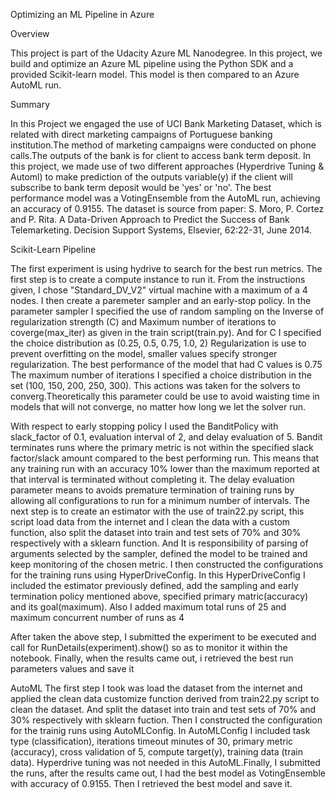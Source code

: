 Optimizing an ML Pipeline in Azure
 
Overview

This project is part of the Udacity Azure ML Nanodegree. In this project, we build and optimize an Azure ML pipeline using the Python SDK 
and a provided Scikit-learn model. This model is then compared to an Azure AutoML run.

Summary

In this Project we engaged the use of UCI Bank Marketing Dataset, which is related with direct marketing campaigns of Portuguese banking 
institution.The method of marketing campaigns were conducted on phone calls.The outputs of the bank is for client to access bank term deposit.
In this project, we made use of two different approaches (Hyperdrive Tuning & Automl) to make prediction of the outputs variable(y) if the 
client will subscribe to bank term deposit would be 'yes' or 'no'. The best performance model was a VotingEnsemble from the AutoML run, 
achieving an accuracy of 0.9155.
The dataset is source from paper: S. Moro, P. Cortez and P. Rita. A Data-Driven Approach to Predict the Success of Bank Telemarketing. 
Decision Support Systems, Elsevier, 62:22-31, June 2014.

Scikit-Learn Pipeline

The first experiment is using hydrive to search for the best run metrics. The first step is to create a compute instance to run it.
From the instructions given, I chose "Standard_DV_V2" virtual machine with a maximum of a 4 nodes.
I then create a paremeter sampler and an early-stop policy. In the parameter sampler I specified the use of random sampling on the
Inverse of regularization strength (C) and Maximum number of iterations to coverge(max_iter) as given in the train script(train.py).
And for C I specified the choice distribution as (0.25, 0.5, 0.75, 1.0, 2) Regularization is use to prevent overfitting on the model,
smaller values specify stronger regularization. The best performance of the model that had C values is 0.75
The maximum number of iterations I specified a choice distribution in the set (100, 150, 200, 250, 300). This actions was taken for 
the solvers to converg.Theoretically this parameter could be use to avoid waisting time in models that will not converge, no matter
how long we let the solver run.

With respect to early stopping policy I used the BanditPolicy with slack_factor of 0.1, evaluation interval of 2, and delay evaluation of 5.
Bandit terminates runs where the primary metric is not within the specified slack factor/slack amount compared to the best performing run.
This means that any training run with an accuracy 10% lower than the maximum reported at that interval is terminated without completing it.
The delay evaluation parameter means to avoids premature termination of training runs by allowing all configurations to run for a minimum
number of intervals.
The next step is to create an estimator with the use of train22.py script, this script load data from the internet and I clean the data with
a custom function, also split the dataset into train and test sets of 70% and 30% respectively with a sklearn function. And It is responsibility
of parsing of arguments selected by the sampler, defined the model to be trained and keep monitoring of the chosen metric.
I then constructed the configurations for the training runs using HyperDriveConfig. In this HyperDriveConfig I included the estimator previously
defined, add the sampling and early termination policy mentioned above, specified primary matric(accuracy) and its goal(maximum). Also I added 
maximum total runs of 25 and maximum concurrent number of runs as 4

After taken the above step, I submitted the experiment to be executed and call for RunDetails(experiment).show() so as to monitor it within the
notebook. Finally, when the results came out, i retrieved the best run parameters values and save it

AutoML
The first step I took was load the dataset from the internet and applied the clean data customize function derived from train22.py script to clean 
the dataset. And split the dataset into train and test sets of 70% and 30% respectively with sklearn fuction. Then I constructed the configuration
for the trainig runs using AutoMLConfig. In AutoMLConfig I included task type (classification), iterations timeout minutes of 30, primary metric
(accuracy), cross validation of 5, compute target(y), training data (train data). Hyperdrive tuning was not needed in this AutoML.Finally, I 
submitted the runs, after the results came out, I had the best model as VotingEnsemble with accuracy of 0.9155. Then I retrieved the best model 
and save it.







